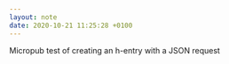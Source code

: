 ```yaml
---
layout: note
date: 2020-10-21 11:25:28 +0100
---
```


Micropub test of creating an h-entry with a JSON request
